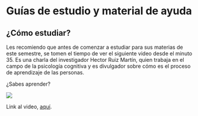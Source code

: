 # Guías de estudio y material de ayuda

## ¿Cómo estudiar?

Les recomiendo que antes de comenzar a estudiar para sus materias de este semestre, se tomen el tiempo de ver el siguiente video desde el minuto 35. Es una charla del investigador Hector Ruiz Martín, quien trabaja en el campo de la psicología cognitiva y es divulgador sobre cómo es el proceso de aprendizaje de las personas.

¿Sabes aprender? 

[![](http://img.youtube.com/vi/MI-oDMh9dJs/0.jpg)](http://www.youtube.com/watch?v=MI-oDMh9dJs)

Link al video, [aquí](https://www.youtube.com/watch?v=MI-oDMh9dJs).